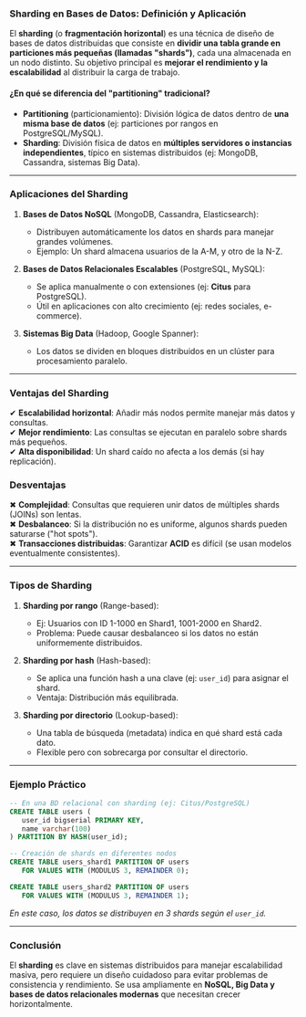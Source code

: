 ### **Sharding en Bases de Datos: Definición y Aplicación**  

El **sharding** (o **fragmentación horizontal**) es una técnica de diseño de bases de datos distribuidas que consiste en **dividir una tabla grande en particiones más pequeñas (llamadas "shards")**, cada una almacenada en un nodo distinto. Su objetivo principal es **mejorar el rendimiento y la escalabilidad** al distribuir la carga de trabajo.  

#### **¿En qué se diferencia del "partitioning" tradicional?**  
- **Partitioning** (particionamiento): División lógica de datos dentro de **una misma base de datos** (ej: particiones por rangos en PostgreSQL/MySQL).  
- **Sharding**: División física de datos en **múltiples servidores o instancias independientes**, típico en sistemas distribuidos (ej: MongoDB, Cassandra, sistemas Big Data).  

---

### **Aplicaciones del Sharding**  
1. **Bases de Datos NoSQL** (MongoDB, Cassandra, Elasticsearch):  
   - Distribuyen automáticamente los datos en shards para manejar grandes volúmenes.  
   - Ejemplo: Un shard almacena usuarios de la A-M, y otro de la N-Z.  

2. **Bases de Datos Relacionales Escalables** (PostgreSQL, MySQL):  
   - Se aplica manualmente o con extensiones (ej: **Citus** para PostgreSQL).  
   - Útil en aplicaciones con alto crecimiento (ej: redes sociales, e-commerce).  

3. **Sistemas Big Data** (Hadoop, Google Spanner):  
   - Los datos se dividen en bloques distribuidos en un clúster para procesamiento paralelo.  

---

### **Ventajas del Sharding**  
✔ **Escalabilidad horizontal**: Añadir más nodos permite manejar más datos y consultas.  
✔ **Mejor rendimiento**: Las consultas se ejecutan en paralelo sobre shards más pequeños.  
✔ **Alta disponibilidad**: Un shard caído no afecta a los demás (si hay replicación).  

### **Desventajas**  
✖ **Complejidad**: Consultas que requieren unir datos de múltiples shards (JOINs) son lentas.  
✖ **Desbalanceo**: Si la distribución no es uniforme, algunos shards pueden saturarse ("hot spots").  
✖ **Transacciones distribuidas**: Garantizar **ACID** es difícil (se usan modelos eventualmente consistentes).  

---

### **Tipos de Sharding**  
1. **Sharding por rango** (Range-based):  
   - Ej: Usuarios con ID 1-1000 en Shard1, 1001-2000 en Shard2.  
   - Problema: Puede causar desbalanceo si los datos no están uniformemente distribuidos.  

2. **Sharding por hash** (Hash-based):  
   - Se aplica una función hash a una clave (ej: `user_id`) para asignar el shard.  
   - Ventaja: Distribución más equilibrada.  

3. **Sharding por directorio** (Lookup-based):  
   - Una tabla de búsqueda (metadata) indica en qué shard está cada dato.  
   - Flexible pero con sobrecarga por consultar el directorio.  

---

### **Ejemplo Práctico**  
```sql
-- En una BD relacional con sharding (ej: Citus/PostgreSQL)  
CREATE TABLE users (  
   user_id bigserial PRIMARY KEY,  
   name varchar(100)  
) PARTITION BY HASH(user_id);  

-- Creación de shards en diferentes nodos  
CREATE TABLE users_shard1 PARTITION OF users  
   FOR VALUES WITH (MODULUS 3, REMAINDER 0);  

CREATE TABLE users_shard2 PARTITION OF users  
   FOR VALUES WITH (MODULUS 3, REMAINDER 1);  
```  
*En este caso, los datos se distribuyen en 3 shards según el `user_id`.*  

---

### **Conclusión**  
El **sharding** es clave en sistemas distribuidos para manejar escalabilidad masiva, pero requiere un diseño cuidadoso para evitar problemas de consistencia y rendimiento. Se usa ampliamente en **NoSQL, Big Data y bases de datos relacionales modernas** que necesitan crecer horizontalmente.

